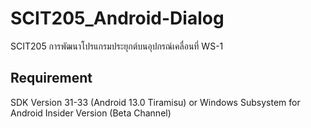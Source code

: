 # SCIT205_Android-Dialog
SCIT205 การพัฒนาโปรแกรมประยุกต์บนอุปกรณ์เคลื่อนที่ WS-1
## Requirement
SDK Version 31-33 (Android 13.0 Tiramisu) or Windows Subsystem for Android Insider Version (Beta Channel)
